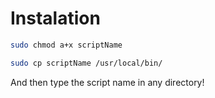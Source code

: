 # Instalation

```sh
sudo chmod a+x scriptName
```

```sh
sudo cp scriptName /usr/local/bin/
```

And then type the script name in any directory!